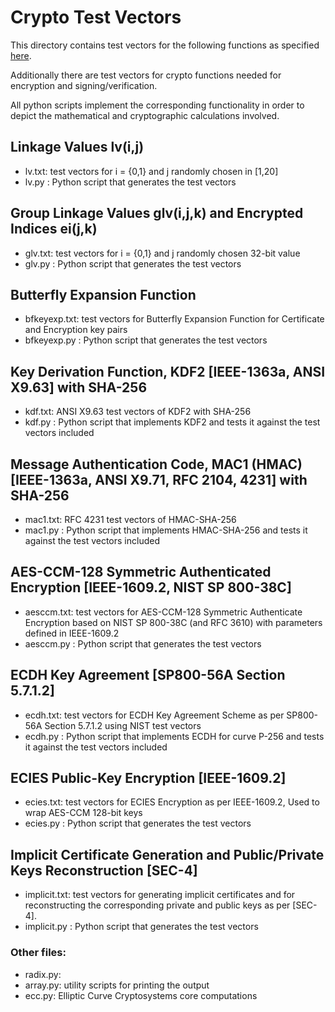 Crypto Test Vectors
===================

This directory contains test vectors for the following functions as specified 
[here](https://wiki.campllc.org/display/SCP/Special+Cryptographic+Primitives+in+SCMS).

Additionally there are test vectors for crypto functions needed for encryption
and signing/verification.

All python scripts implement the corresponding functionality in order to depict
the mathematical and cryptographic calculations involved.

Linkage Values lv(i,j)
----------------------
- lv.txt: test vectors for i = {0,1} and j randomly chosen in [1,20]  
- lv.py : Python script that generates the test vectors

Group Linkage Values glv(i,j,k) and Encrypted Indices ei(j,k)
-------------------------------------------------------------
- glv.txt: test vectors for i = {0,1} and j randomly chosen 32-bit value  
- glv.py : Python script that generates the test vectors

Butterfly Expansion Function
----------------------------
- bfkeyexp.txt: test vectors for Butterfly Expansion Function for Certificate and
              Encryption key pairs  
- bfkeyexp.py : Python script that generates the test vectors

Key Derivation Function, KDF2 [IEEE-1363a, ANSI X9.63] with SHA-256
-------------------------------------------------------------------
- kdf.txt: ANSI X9.63 test vectors of KDF2 with SHA-256  
- kdf.py : Python script that implements KDF2 and tests it against the test
           vectors included

Message Authentication Code, MAC1 (HMAC)[IEEE-1363a, ANSI X9.71, RFC 2104, 4231] with SHA-256
---------------------------------------------------------------------------------------------
- mac1.txt: RFC 4231 test vectors of HMAC-SHA-256  
- mac1.py : Python script that implements HMAC-SHA-256 and tests it against the test
            vectors included

AES-CCM-128 Symmetric Authenticated Encryption [IEEE-1609.2, NIST SP 800-38C]
------------------------------------------------------------------------------
- aesccm.txt: test vectors for AES-CCM-128 Symmetric Authenticate Encryption
              based on NIST SP 800-38C (and RFC 3610) with parameters defined in IEEE-1609.2  
- aesccm.py : Python script that generates the test vectors

ECDH Key Agreement [SP800-56A Section 5.7.1.2]
----------------------------------------------
- ecdh.txt: test vectors for ECDH Key Agreement Scheme as per SP800-56A
            Section 5.7.1.2 using NIST test vectors  
- ecdh.py : Python script that implements ECDH for curve P-256 and tests it against the test
            vectors included

ECIES Public-Key Encryption [IEEE-1609.2]
------------------------------------------
- ecies.txt: test vectors for ECIES Encryption as per IEEE-1609.2,
             Used to wrap AES-CCM 128-bit keys  
- ecies.py : Python script that generates the test vectors

Implicit Certificate Generation and Public/Private Keys Reconstruction [SEC-4]
------------------------------------------------------------------------------
- implicit.txt: test vectors for generating implicit certificates and for
                reconstructing the corresponding private and public keys as per
                [SEC-4].  
- implicit.py : Python script that generates the test vectors

### Other files:
- radix.py:  
- array.py: utility scripts for printing the output  
- ecc.py: Elliptic Curve Cryptosystems core computations
